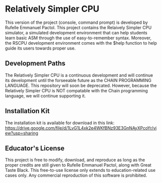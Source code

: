 # Relatively Simpler CPU
This version of the project (console, command prompt) is developed by Rufelle Emmanuel Pactol. This project contains the Relaively Simpler CPU simulator, a simulated development environment that can help students learn basic ASM through the use of easy-to-remember syntax. Moreover, the RSCPU development environment comes with the $help function to help guide its users towards proper use.

## Development Paths
The Relatively Simpler CPU is a continuous development and will continue its development until the forseeable future as the CHAIN PROGRAMMING LANGUAGE. This repository will soon be deprecated. However, because the Relatively Simpler CPU is NOT compatable with the Chain programming language, we will continue supporting it.

## Installation Kit
The installation kit is available for download in this link: https://drive.google.com/file/d/1LvG1L4xk2e4WKfBNz93E3GnNAyXPcoYr/view?usp=sharing

## Educator's License
This project is free to modify, download, and reproduce as long as the proper credits are still given to Rufelle Emmanuel Pactol, along with Great Taste Black. This free-to-use license only extends to education-related use cases only. Any commercial reproduction of this software is prohibited. 
